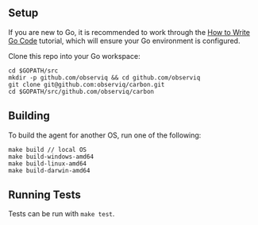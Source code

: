 ## Setup

If you are new to Go, it is recommended to work through the [How to Write Go Code](https://golang.org/doc/code.html) tutorial, which will ensure your Go environment is configured.

Clone this repo into your Go workspace:
```
cd $GOPATH/src
mkdir -p github.com/observiq && cd github.com/observiq
git clone git@github.com:observiq/carbon.git
cd $GOPATH/src/github.com/observiq/carbon
```

## Building

To build the agent for another OS, run one of the following: 
```
make build // local OS
make build-windows-amd64
make build-linux-amd64
make build-darwin-amd64
```

## Running Tests

Tests can be run with `make test`.